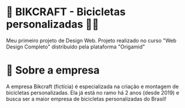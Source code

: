 # 🚴‍ BIKCRAFT - Bicicletas personalizadas 🚵‍♀️

Meu primeiro projeto de Design Web. Projeto realizado no curso "Web Design Completo" distribuído pela plataforma "Origamid"


# 📓 Sobre a empresa

A empresa Bikcraft (fictícia) é especializada na criação e montagem de bicicletas personalizadas. Ela já está no ramo há 2 anos (desde 2019) e busca ser a maior empresa de bicicletas personalizadas do Brasil!
